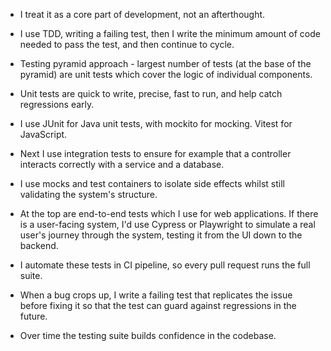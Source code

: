 - I treat it as a core part of development, not an afterthought.
- I use TDD, writing a failing test, then I write the minimum amount of code needed to pass the test, and then continue to cycle.

- Testing pyramid approach - largest number of tests (at the base of the pyramid) are unit tests which cover the logic of individual components.
- Unit tests are quick to write, precise, fast to run, and help catch regressions early. 
- I use JUnit for Java unit tests, with mockito for mocking. Vitest for JavaScript.

- Next I use integration tests to ensure for example that a controller interacts correctly with a service and a database.
- I use mocks and test containers to isolate side effects whilst still validating the system's structure.

- At the top are end-to-end tests which I use for web applications. If there is a user-facing system, I'd use Cypress or Playwright to simulate a real user's journey through the system, testing it from the UI down to the backend.

- I automate these tests in CI pipeline, so every pull request runs the full suite. 
- When a bug crops up, I write a failing test that replicates the issue before fixing it so that the test can guard against regressions in the future.
- Over time the testing suite builds confidence in the codebase.